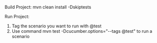 Build Project:
mvn clean install -Dskiptests

Run Project:
1. Tag the scenario you want to run with @test
2. Use command mvn test -Dcucumber.options="--tags @test" to run a scenario
